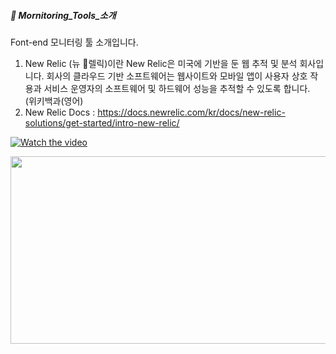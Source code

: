 ##### 🌵 Mornitoring_Tools_소개

Font-end 모니터링 툴 소개입니다. 

1. New Relic (뉴 렐릭)이란
   New Relic은 미국에 기반을 둔 웹 추적 및 분석 회사입니다.
   회사의 클라우드 기반 소프트웨어는 웹사이트와 모바일 앱이 사용자 상호 작용과 서비스 운영자의 소프트웨어 및 하드웨어 성능을 추적할 수 있도록 합니다.    
   (위키백과(영어)
2. New Relic Docs : https://docs.newrelic.com/kr/docs/new-relic-solutions/get-started/intro-new-relic/


[![Watch the video](https://img.youtube.com/vi/APOPm01BVrk/hqdefault.jpg)](https://www.youtube.com/embed/APOPm01BVrk)

[<img src="https://img.youtube.com/vi/APOPm01BVrk/hqdefault.jpg" width="600" height="300"
/>](https://www.youtube.com/embed/APOPm01BVrk)
